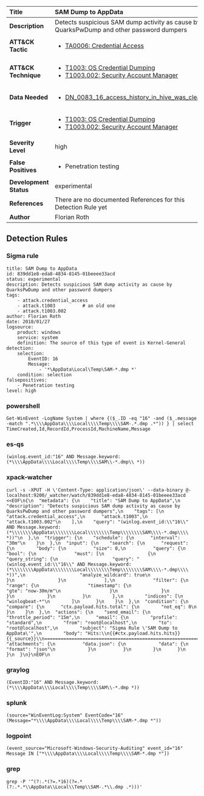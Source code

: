 | Title                    | SAM Dump to AppData       |
|:-------------------------|:------------------|
| **Description**          | Detects suspicious SAM dump activity as cause by QuarksPwDump and other password dumpers |
| **ATT&amp;CK Tactic**    |  <ul><li>[TA0006: Credential Access](https://attack.mitre.org/tactics/TA0006)</li></ul>  |
| **ATT&amp;CK Technique** | <ul><li>[T1003: OS Credential Dumping](https://attack.mitre.org/techniques/T1003)</li><li>[T1003.002: Security Account Manager](https://attack.mitre.org/techniques/T1003.002)</li></ul>  |
| **Data Needed**          | <ul><li>[DN_0083_16_access_history_in_hive_was_cleared](../Data_Needed/DN_0083_16_access_history_in_hive_was_cleared.md)</li></ul>  |
| **Trigger**              | <ul><li>[T1003: OS Credential Dumping](../Triggers/T1003.md)</li><li>[T1003.002: Security Account Manager](../Triggers/T1003.002.md)</li></ul>  |
| **Severity Level**       | high |
| **False Positives**      | <ul><li>Penetration testing</li></ul>  |
| **Development Status**   | experimental |
| **References**           |  There are no documented References for this Detection Rule yet  |
| **Author**               | Florian Roth |


## Detection Rules

### Sigma rule

```
title: SAM Dump to AppData
id: 839dd1e8-eda8-4834-8145-01beeee33acd
status: experimental
description: Detects suspicious SAM dump activity as cause by QuarksPwDump and other password dumpers
tags:
    - attack.credential_access
    - attack.t1003          # an old one
    - attack.t1003.002
author: Florian Roth
date: 2018/01/27
logsource:
    product: windows
    service: system
    definition: The source of this type of event is Kernel-General
detection:
    selection:
        EventID: 16
        Message:
            - '*\AppData\Local\Temp\SAM-*.dmp *'
    condition: selection
falsepositives:
    - Penetration testing
level: high

```





### powershell
    
```
Get-WinEvent -LogName System | where {($_.ID -eq "16" -and ($_.message -match ".*\\\\AppData\\\\Local\\\\Temp\\\\SAM-.*.dmp .*")) } | select TimeCreated,Id,RecordId,ProcessId,MachineName,Message
```


### es-qs
    
```
(winlog.event_id:"16" AND Message.keyword:(*\\\\AppData\\\\Local\\\\Temp\\\\SAM\\-*.dmp\\ *))
```


### xpack-watcher
    
```
curl -s -XPUT -H \'Content-Type: application/json\' --data-binary @- localhost:9200/_watcher/watch/839dd1e8-eda8-4834-8145-01beeee33acd <<EOF\n{\n  "metadata": {\n    "title": "SAM Dump to AppData",\n    "description": "Detects suspicious SAM dump activity as cause by QuarksPwDump and other password dumpers",\n    "tags": [\n      "attack.credential_access",\n      "attack.t1003",\n      "attack.t1003.002"\n    ],\n    "query": "(winlog.event_id:\\"16\\" AND Message.keyword:(*\\\\\\\\AppData\\\\\\\\Local\\\\\\\\Temp\\\\\\\\SAM\\\\-*.dmp\\\\ *))"\n  },\n  "trigger": {\n    "schedule": {\n      "interval": "30m"\n    }\n  },\n  "input": {\n    "search": {\n      "request": {\n        "body": {\n          "size": 0,\n          "query": {\n            "bool": {\n              "must": [\n                {\n                  "query_string": {\n                    "query": "(winlog.event_id:\\"16\\" AND Message.keyword:(*\\\\\\\\AppData\\\\\\\\Local\\\\\\\\Temp\\\\\\\\SAM\\\\-*.dmp\\\\ *))",\n                    "analyze_wildcard": true\n                  }\n                }\n              ],\n              "filter": {\n                "range": {\n                  "timestamp": {\n                    "gte": "now-30m/m"\n                  }\n                }\n              }\n            }\n          }\n        },\n        "indices": [\n          "winlogbeat-*"\n        ]\n      }\n    }\n  },\n  "condition": {\n    "compare": {\n      "ctx.payload.hits.total": {\n        "not_eq": 0\n      }\n    }\n  },\n  "actions": {\n    "send_email": {\n      "throttle_period": "15m",\n      "email": {\n        "profile": "standard",\n        "from": "root@localhost",\n        "to": "root@localhost",\n        "subject": "Sigma Rule \'SAM Dump to AppData\'",\n        "body": "Hits:\\n{{#ctx.payload.hits.hits}}{{_source}}\\n================================================================================\\n{{/ctx.payload.hits.hits}}",\n        "attachments": {\n          "data.json": {\n            "data": {\n              "format": "json"\n            }\n          }\n        }\n      }\n    }\n  }\n}\nEOF\n
```


### graylog
    
```
(EventID:"16" AND Message.keyword:(*\\\\AppData\\\\Local\\\\Temp\\\\SAM\\-*.dmp *))
```


### splunk
    
```
(source="WinEventLog:System" EventCode="16" (Message="*\\\\AppData\\\\Local\\\\Temp\\\\SAM-*.dmp *"))
```


### logpoint
    
```
(event_source="Microsoft-Windows-Security-Auditing" event_id="16" Message IN ["*\\\\AppData\\\\Local\\\\Temp\\\\SAM-*.dmp *"])
```


### grep
    
```
grep -P '^(?:.*(?=.*16)(?=.*(?:.*.*\\AppData\\Local\\Temp\\SAM-.*\\.dmp .*)))'
```



